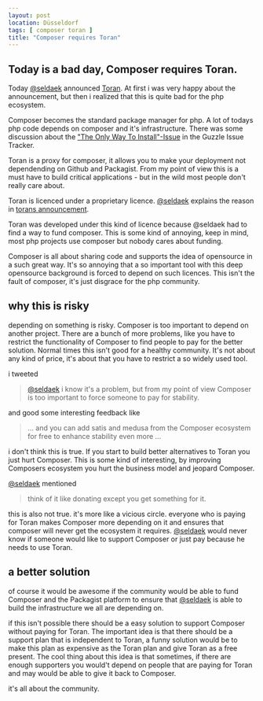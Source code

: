 ```yaml
---
layout: post
location: Düsseldorf
tags: [ composer toran ]
title: "Composer requires Toran"
---
```


## Today is a bad day, Composer requires Toran.

Today [@seldaek](https://twitter.com/seldaek) announced [Toran](https://toranproxy.com).
At first i was very happy about the announcement, but then i realized that this is quite bad for the php ecosystem.

Composer becomes the standard package manager for php.
A lot of todays php code depends on composer and it's infrastructure.
There was some discussion about the ["The Only Way To Install"-Issue](https://github.com/guzzle/guzzle/issues/707#issuecomment-46255543) in the Guzzle Issue Tracker.

Toran is a proxy for composer, it allows you to make your deployment not dependending on Github and Packagist.
From my point of view this is a must have to build critical applications - but in the wild most people don't really care about.

Toran is licenced under a proprietary licence.
[@seldaek](https://twitter.com/seldaek) explains the reason in
[torans announcement](http://seld.be/notes/toran-proxy-and-the-future-of-composer).

Toran was developed under this kind of licence because @seldaek had to find a way to fund composer.
This is some kind of annoying, keep in mind, most php projects use composer but nobody cares about funding.

Composer is all about sharing code and supports the idea of opensource in a such great way.
It's so annoying that a so important tool with this deep opensource background is forced to depend on such licences.
This isn't the fault of composer, it's just disgrace for the php community.

## why this is risky
depending on something is risky. Composer is too important to depend on another project.
There are a bunch of more problems, like you have to restrict the functionality of Composer to find people to pay for the
better solution. Normal times this isn't good for a healthy community. It's not about any kind of price, it's about
that you have to restrict a so widely used tool.

i tweeted
> [@seldaek](https://twitter.com/seldaek) i know it's a problem, but from my point of view Composer is too important to force someone to pay for stability.

and good some interesting feedback like

> ... and you can add satis and medusa from the Composer ecosystem for free to enhance stability even more ...

i don't think this is true. If you start to build better alternatives to Toran you just hurt Composer. This is some kind of interesting,
by improving Composers ecosystem you hurt the business model and jeopard Composer.

[@seldaek](https://twitter.com/seldaek) mentioned
 > think of it like donating except you get something for it.

this is also not true. it's more like a vicious circle.
everyone who is paying for Toran makes Composer more depending on it and ensures that composer will never get the
ecosystem it requires. [@seldaek](https://twitter.com/seldaek) would never know if someone would like to support
Composer or just pay because he needs to use Toran.

## a better solution
of course it would be awesome if the community would be able to fund Composer and the Packagist platform to ensure
that [@seldaek](https://twitter.com/seldaek) is able to build the infrastructure we all are depending on.

if this isn't possible there should be a easy solution to support Composer without paying for Toran.
The important idea is that there should be a support plan that is independent to Toran, a funny solution would be to make
this plan as expensive as the Toran plan and give Toran as a free present. The cool thing about this idea is that sometimes,
if there are enough supporters you would't depend on people that are paying for Toran and may would be able to give it back
to Composer.

it's all about the community.











